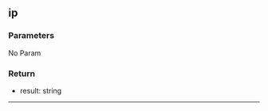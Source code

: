 ## ip
### Parameters
No Param
### Return
- result: string

--------------------------------------------
